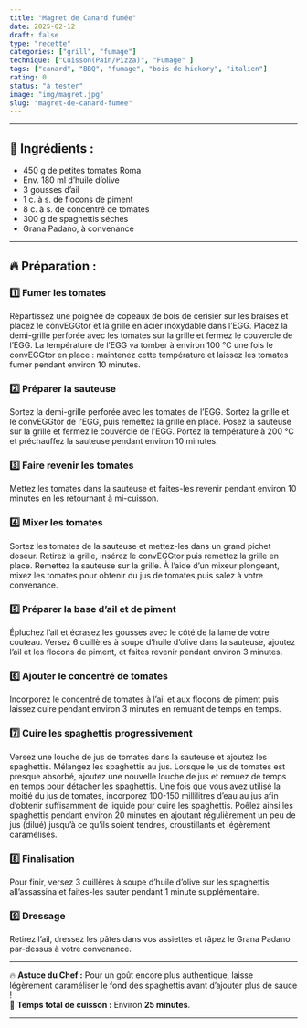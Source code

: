 ```yaml
---
title: "Magret de Canard fumée"
date: 2025-02-12
draft: false
type: "recette"
categories: ["grill", "fumage"]
technique: ["Cuisson(Pain/Pizza)", "Fumage" ]
tags: ["canard", "BBQ", "fumage", "bois de hickory", "italien"]
rating: 0
status: "à tester"
image: "img/magret.jpg"
slug: "magret-de-canard-fumee"
---
```

---
## 🛒 Ingrédients :

- 450 g de petites tomates Roma
- Env. 180 ml d’huile d’olive
- 3 gousses d’ail
- 1 c. à s. de flocons de piment
- 8 c. à s. de concentré de tomates
- 300 g de spaghettis séchés
- Grana Padano, à convenance


---

## 🔥 Préparation :
### 1️⃣ **Fumer les tomates**
Répartissez une poignée de copeaux de bois de cerisier sur les braises et placez le convEGGtor et la grille en acier inoxydable dans l’EGG. Placez la demi-grille perforée avec les tomates sur la grille et fermez le couvercle de l’EGG. La température de l’EGG va tomber à environ 100 °C une fois le convEGGtor en place : maintenez cette température et laissez les tomates fumer pendant environ 10 minutes.

### 2️⃣ **Préparer la sauteuse**
Sortez la demi-grille perforée avec les tomates de l’EGG. Sortez la grille et le convEGGtor de l’EGG, puis remettez la grille en place. Posez la sauteuse sur la grille et fermez le couvercle de l’EGG. Portez la température à 200 °C et préchauffez la sauteuse pendant environ 10 minutes.

### 3️⃣ **Faire revenir les tomates**
Mettez les tomates dans la sauteuse et faites-les revenir pendant environ 10 minutes en les retournant à mi-cuisson.

### 4️⃣ **Mixer les tomates**
Sortez les tomates de la sauteuse et mettez-les dans un grand pichet doseur. Retirez la grille, insérez le convEGGtor puis remettez la grille en place. Remettez la sauteuse sur la grille. À l’aide d’un mixeur plongeant, mixez les tomates pour obtenir du jus de tomates puis salez à votre convenance.

### 5️⃣ **Préparer la base d’ail et de piment**
Épluchez l’ail et écrasez les gousses avec le côté de la lame de votre couteau. Versez 6 cuillères à soupe d’huile d’olive dans la sauteuse, ajoutez l’ail et les flocons de piment, et faites revenir pendant environ 3 minutes.

### 6️⃣ **Ajouter le concentré de tomates**
Incorporez le concentré de tomates à l’ail et aux flocons de piment puis laissez cuire pendant environ 3 minutes en remuant de temps en temps.

### 7️⃣ **Cuire les spaghettis progressivement**
Versez une louche de jus de tomates dans la sauteuse et ajoutez les spaghettis. Mélangez les spaghettis au jus. Lorsque le jus de tomates est presque absorbé, ajoutez une nouvelle louche de jus et remuez de temps en temps pour détacher les spaghettis. Une fois que vous avez utilisé la moitié du jus de tomates, incorporez 100-150 millilitres d’eau au jus afin d’obtenir suffisamment de liquide pour cuire les spaghettis. Poêlez ainsi les spaghettis pendant environ 20 minutes en ajoutant régulièrement un peu de jus (dilué) jusqu’à ce qu’ils soient tendres, croustillants et légèrement caramélisés.

### 8️⃣ **Finalisation**
Pour finir, versez 3 cuillères à soupe d’huile d’olive sur les spaghettis all’assassina et faites-les sauter pendant 1 minute supplémentaire.

### 9️⃣ **Dressage**
Retirez l’ail, dressez les pâtes dans vos assiettes et râpez le Grana Padano par-dessus à votre convenance.

---

🔥 **Astuce du Chef :** Pour un goût encore plus authentique, laisse légèrement caraméliser le fond des spaghettis avant d’ajouter plus de sauce !  
🚀 **Temps total de cuisson :** Environ **25 minutes**.  

---
